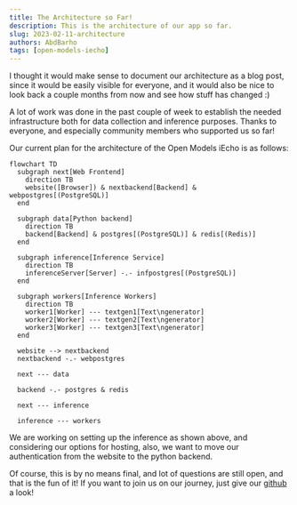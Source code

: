 ```yaml
---
title: The Architecture so Far!
description: This is the architecture of our app so far.
slug: 2023-02-11-architecture
authors: AbdBarho
tags: [open-models-iecho]
---
```


I thought it would make sense to document our architecture as a blog post, since
it would be easily visible for everyone, and it would also be nice to look back
a couple months from now and see how stuff has changed :)

A lot of work was done in the past couple of week to establish the needed
infrastructure both for data collection and inference purposes. Thanks to
everyone, and especially community members who supported us so far!

Our current plan for the architecture of the Open Models iEcho is as follows:

```mermaid
flowchart TD
  subgraph next[Web Frontend]
    direction TB
    website([Browser]) & nextbackend[Backend] & webpostgres[(PostgreSQL)]
  end

  subgraph data[Python backend]
    direction TB
    backend[Backend] & postgres[(PostgreSQL)] & redis[(Redis)]
  end

  subgraph inference[Inference Service]
    direction TB
    inferenceServer[Server] -.- infpostgres[(PostgreSQL)]
  end

  subgraph workers[Inference Workers]
    direction TB
    worker1[Worker] --- textgen1[Text\ngenerator]
    worker2[Worker] --- textgen2[Text\ngenerator]
    worker3[Worker] --- textgen3[Text\ngenerator]
  end

  website --> nextbackend
  nextbackend -.- webpostgres

  next --- data

  backend -.- postgres & redis

  next --- inference

  inference --- workers
```

We are working on setting up the inference as shown above, and considering our
options for hosting, also, we want to move our authentication from the website
to the python backend.

Of course, this is by no means final, and lot of questions are still open, and
that is the fun of it! If you want to join us on our journey, just give our
[github](https://github.com/open-models-platform/open-models-iecho) a look!
